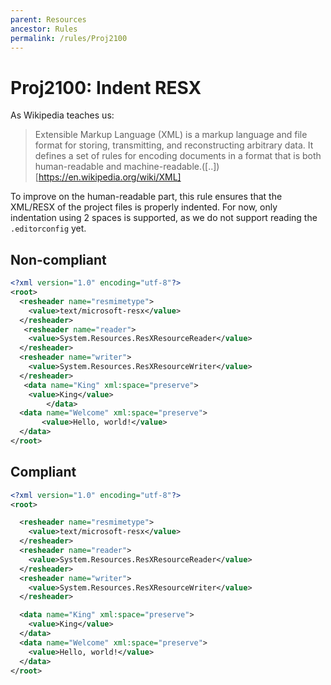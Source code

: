 ```yaml
---
parent: Resources
ancestor: Rules
permalink: /rules/Proj2100
---
```


# Proj2100: Indent RESX
As Wikipedia teaches us:
> Extensible Markup Language (XML) is a markup language and file format for
> storing, transmitting, and reconstructing arbitrary data. It defines a set of
> rules for encoding documents in a format that is both human-readable and
> machine-readable.([..])[https://en.wikipedia.org/wiki/XML]

To improve on the human-readable part, this rule ensures that the XML/RESX of the
project files is properly indented. For now, only indentation using 2 spaces 
is supported, as we do not support reading the `.editorconfig` yet.

## Non-compliant
``` xml
<?xml version="1.0" encoding="utf-8"?>
<root>
  <resheader name="resmimetype">
    <value>text/microsoft-resx</value>
  </resheader>
   <resheader name="reader">
    <value>System.Resources.ResXResourceReader</value>
  </resheader>
  <resheader name="writer">
    <value>System.Resources.ResXResourceWriter</value>
  </resheader>
   <data name="King" xml:space="preserve">
    <value>King</value>
		</data>
  <data name="Welcome" xml:space="preserve">
       <value>Hello, world!</value>
  </data>
</root>
```

## Compliant
``` xml
<?xml version="1.0" encoding="utf-8"?>
<root>

  <resheader name="resmimetype">
    <value>text/microsoft-resx</value>
  </resheader>
  <resheader name="reader">
    <value>System.Resources.ResXResourceReader</value>
  </resheader>
  <resheader name="writer">
    <value>System.Resources.ResXResourceWriter</value>
  </resheader>

  <data name="King" xml:space="preserve">
    <value>King</value>
  </data>
  <data name="Welcome" xml:space="preserve">
    <value>Hello, world!</value>
  </data>
</root>
```
